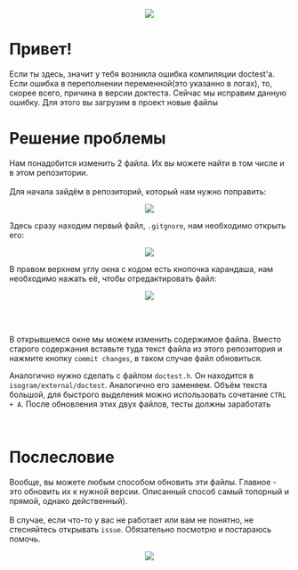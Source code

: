 <p align="center"><img src="https://media.giphy.com/media/WT3ulJmR8Fv1fidZIK/giphy.gif"></p>

# Привет!

Если ты здесь, значит у тебя возникла ошибка компиляции doctest'a. Если ошибка в переполнении переменной(это указанно в логах), то, скорее всего, причина в версии доктеста. Сейчас мы исправим данную ошибку.
Для этого вы загрузим в проект новые файлы

# Решение проблемы

Нам понадобится изменить 2 файла. Их вы можете найти в том числе и в этом репозитории.
<br><br>
Для начала зайдём в репозиторий, который нам нужно поправить:

<p align = "center"><img src="https://i.ibb.co/CK0GmT8/Rep-Dock-open.png"></p>

Здесь сразу находим первый файл, `.gitgnore`, нам необходимо открыть его:

<p align = "center"><img src="https://i.ibb.co/LQz300Y/Open-file.png"></p>

В правом верхнем углу окна с кодом есть кнопочка карандаша, нам необходимо нажать её, чтобы отредактировать файл:

<p align = "center"><img src="https://i.ibb.co/qJC1X5Z/Edit-button.png"></p>

<br><br>

В открывшемся окне мы можем изменить содержимое файла. Вместо старого содержания вставьте туда текст файла из этого репозитория и нажмите кнопку `commit changes`, в таком случае файл обновиться.

Аналогично нужно сделать с файлом `doctest.h`. Он находится в `isogram/external/doctest`. Аналогично его заменяем. Объём текста большой, для быстрого выделения можно использовать сочетание `CTRL + A`.
После обновления этих двух файлов, тесты должны заработать

<br>

# Послесловие

Вообще, вы можете любым способом обновить эти файлы. Главное - это обновить их к нужной версии. Описанный способ самый топорный и прямой, однако действенный).
<br><br>
В случае, если что-то у вас не работает или вам не понятно, не стесняйтесь открывать `issue`. Обязательно посмотрю и постараюсь помочь.

<p align= "center"> <img src= "https://media.giphy.com/media/3tsV0vUau14uM8LyNh/giphy.gif"> </p>
